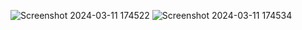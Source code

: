![Screenshot 2024-03-11 174522](https://github.com/Saadxf/Assignment-5/assets/123157306/e731c340-9fec-431c-8eb9-f3d2d212834b)
![Screenshot 2024-03-11 174534](https://github.com/Saadxf/Assignment-5/assets/123157306/68c07b75-de83-4640-a232-4c10d6238ba9)
